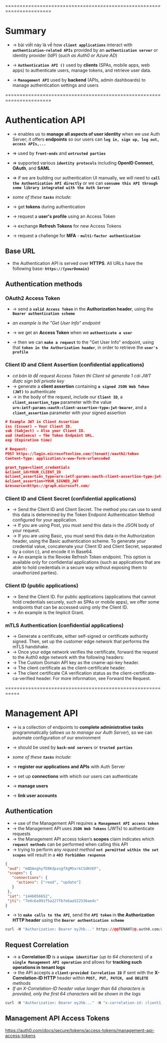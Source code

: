 ======================================================================
# Summary
* -> bài viết này là về how **`client applications`** interact with **`authentication-related APIs`** provided by an **`authentication server`** or identity provider (IdP) (_such as Auth0 or Azure AD_)

* -> **`Authentication API ()`** used by **clients** (SPAs, mobile apps, web apps) to authenticate users, manage tokens, and retrieve user data.
* -> **`Management API`** used by **backend** (APIs, admin dashboards) to manage authentication settings and users

======================================================================
# Authentication API
* -> enables us to **manage all aspects of user identity** when we use Auth Server; it offers **endpoints** so our users can **`log in, sign up, log out, access APIs,...`**
* => used by **`front-ends`** and **`untrusted parties`**
* => supported various **`identity protocols`** including **OpenID Connect**, **OAuth**, and **SAML**
* => if we are building our authentication UI manually, we will need to **`call the Authentication API directly`** or we can **`consume this API through some library integrated with the Auth Server`**

* _some of these **`tasks`** include:_
* -> get **tokens** during authentication
* -> request a **user's profile** using an Access Token
* -> exchange **Refresh Tokens** for new Access Tokens
* -> request a challenge for **MFA** - **`multi-factor authentication`**

## Base URL
* the Authentication API is served over **HTTPS**. All URLs have the following base: **`https://{yourDomain}`**

## Authentication methods

### OAuth2 Access Token 
* -> send a **`valid Access Token`** in the **Authorization header**, using the **`Bearer authentication scheme`**

* _an example is the "Get User Info" endpoint_
* -> we get an **Access Token** when we **`authenticate a user`**
* -> then we can **`make a request`** to the "Get User Info" endpoint, using that **`token in the Authorization header`**, in order to retrieve the **`user's profile`**

### Client ID and Client Assertion (confidential applications)
* _cơ bản là để request Access Token thì Client sẽ generate 1 cái JWT được sign bởi private key_
* -> generate a **client assertion** containing **`a signed JSON Web Token (JWT)`** to authenticate
* -> in the body of the request, include our **`Client ID`**, a **`client_assertion_type`** parameter with the value **`urn:ietf:params:oauth:client-assertion-type:jwt-bearer`**, and a **`client_assertion`** parameter with your signed assertion

```json
# Example JWT in Client Assertion
iss (Issuer) → Your Client ID.
sub (Subject) → Also your Client ID.
aud (Audience) → The Token Endpoint URL.
exp (Expiration time)

# Request:
POST https://login.microsoftonline.com/{tenant}/oauth2/token
Content-Type: application/x-www-form-urlencoded

grant_type=client_credentials
&client_id=YOUR_CLIENT_ID
&client_assertion_type=urn:ietf:params:oauth:client-assertion-type:jwt-bearer
&client_assertion=YOUR_SIGNED_JWT
&resource=https://graph.microsoft.com/
```

### Client ID and Client Secret (confidential applications)
* -> Send the Client ID and Client Secret. The method you can use to send this data is determined by the Token Endpoint Authentication Method configured for your application.
* -> If you are using Post, you must send this data in the JSON body of your request.
* -> If you are using Basic, you must send this data in the Authorization header, using the Basic authentication scheme. To generate your credential value, concatenate your Client ID and Client Secret, separated by a colon (:), and encode it in Base64.
* -> An example is the Revoke Refresh Token endpoint. This option is available only for confidential applications (such as applications that are able to hold credentials in a secure way without exposing them to unauthorized parties).

### Client ID (public applications)
* -> Send the Client ID. For public applications (applications that cannot hold credentials securely, such as SPAs or mobile apps), we offer some endpoints that can be accessed using only the Client ID.
* -> An example is the Implicit Grant.

### mTLS Authentication (confidential applications)
* -> Generate a certificate, either self-signed or certificate authority signed. Then, set up the customer edge network that performs the mTLS handshake.
* -> Once your edge network verifies the certificate, forward the request to the Auth0 edge network with the following headers:
* -> The Custom Domain API key as the cname-api-key header.
* -> The client certificate as the client-certificate header.
* -> The client certificate CA verification status as the client-certificate-ca-verified header. For more information, see Forward the Request.

===========================================================
# Management API
* -> is a collection of endpoints to **complete administrative tasks** programmatically (_allows us to manage our Auth Server_), so we can automate configuration of our environment 
* -> should be used by **`back-end servers`** or **`trusted parties`**

* _some of these **`tasks`** include:_
* -> **register our applications and APIs** with Auth Server
* -> set up **connections** with which our users can authenticate
* -> **manage users**
* -> **link user accounts**

## Authentication
* -> use of the Management API requires **`a Management API access token`**
* -> the Management API uses **`JSON Web Tokens`** (JWTs) to authenticate requests
* -> the Management API access token’s **scopes** claim indicates which **`request methods`** can be performed when calling this API
* -> trying to perform any _request method_ **`not permitted within the set scopes`** will result in a **`403 Forbidden response`**

```json - the deserialized token grants read-only access to users, and read/write access to connections
{
 "aud": "m8DAxghyfE0KdpzogfXgMSxrkCSdKVEF",
 "scopes": { 
   "connections": { 
     "actions": ["read", "update"] 
   } 
 },
 "iat": "1446056652",
 "jti": "7e9c6a991f5a227fb7ebaa522536ae4c"
}
```

* -> to **`make calls to the API`**, send the **`API token`** in **the Authorization HTTP header** using the **`Bearer authentication scheme`**
```r
curl -H "Authorization: Bearer eyJhb..." https://@@TENANT@@.auth0.com/api/v2/users
```

## Request Correlation
* -> a **Correlation ID** is a **`unique identifier`** (_up to 64 characters_) of a **`single Management API operation`** and allows for **tracking such operations in tenant logs**
* -> the API accepts a **`client-provided Correlation ID`** if sent with the **X-Correlation-ID HTTP** header within **`POST, PUT, PATCH, and DELETE`** methods
* _If an X-Correlation-ID header value longer than 64 characters is provided, only the first 64 characters will be shown in the logs_

```r
curl -H "Authorization: Bearer eyJhb..." -H "x-correlation-id: client1_xyz" https://@@TENANT@@.auth0.com/api/v2/users
```

## Management API Access Tokens
https://auth0.com/docs/secure/tokens/access-tokens/management-api-access-tokens 
